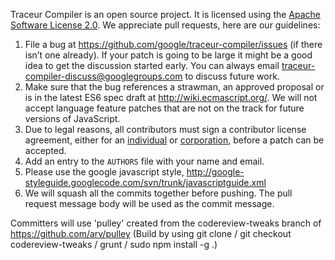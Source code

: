 Traceur Compiler is an open source project. It is licensed using the
[Apache Software License 2.0](http://www.apache.org/licenses/LICENSE-2.0.html).
We appreciate pull requests, here are our guidelines:

1. File a bug at https://github.com/google/traceur-compiler/issues (if there
isn’t one already). If your patch is going to be large it might be a good idea
to get the discussion started early. You can always email
traceur-compiler-discuss@googlegroups.com to discuss future work.
1. Make sure that the bug references a strawman, an approved proposal or is in the
latest ES6 spec draft at http://wiki.ecmascript.org/. We will not accept
language feature patches that are not on the track for future versions of
JavaScript.
1. Due to legal reasons, all contributors must sign a contributor license
agreement, either for an
[individual](http://code.google.com/legal/individual-cla-v1.0.html) or
[corporation](http://code.google.com/legal/corporate-cla-v1.0.html), before a
patch can be accepted.
1. Add an entry to the `AUTHORS` file with your name and email.
2. Please use the google javascript style, http://google-styleguide.googlecode.com/svn/trunk/javascriptguide.xml
1. We will squash all the commits together before pushing. The pull request
message body will be used as the commit message.

Committers will use 'pulley' created from the codereview-tweaks branch of https://github.com/arv/pulley
(Build by using git clone / git checkout codereview-tweaks / grunt / sudo npm install -g .) 
